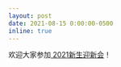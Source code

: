 ```yaml
---
layout: post
date: 2021-08-15 0:00:00-0500
inline: true
---
```


欢迎大家参加<a href="{{ site.baseurl }}/blog/2021/welcome_party/"> 2021新生迎新会</a>！
